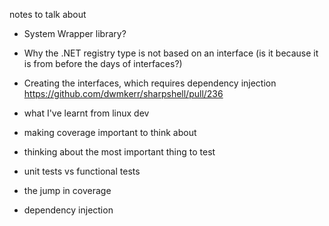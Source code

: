 
notes to talk about

- System Wrapper library?

- Why the .NET registry type is not based on an interface (is it because it is from before the days of interfaces?)

- Creating the interfaces, which requires dependency injection
  https://github.com/dwmkerr/sharpshell/pull/236

- what I've learnt from linux dev
- making coverage important to think about
- thinking about the most important thing to test
- unit tests vs functional tests
- the jump in coverage
- dependency injection
